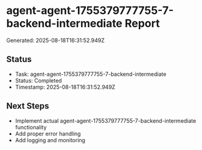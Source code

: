 # agent-agent-1755379777755-7-backend-intermediate Report

Generated: 2025-08-18T16:31:52.949Z

## Status
- Task: agent-agent-1755379777755-7-backend-intermediate
- Status: Completed
- Timestamp: 2025-08-18T16:31:52.949Z

## Next Steps
- Implement actual agent-agent-1755379777755-7-backend-intermediate functionality
- Add proper error handling
- Add logging and monitoring
